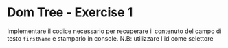 # Dom Tree - Exercise 1

Implementare il codice necessario per recuperare il contenuto del campo di testo `firstName` e stamparlo in console.
N.B: utilizzare l'id come selettore
